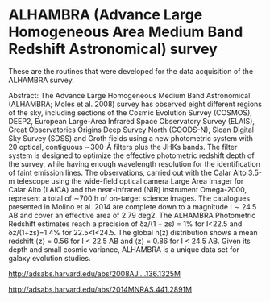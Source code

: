 # ALHAMBRA (Advance Large Homogeneous Area Medium Band Redshift Astronomical) survey
These are the routines that were developed for the data acquisition of the ALHAMBRA survey.

Abstract: The Advance Large Homogeneous Medium Band Astronomical (ALHAMBRA; Moles et al. 2008) survey has observed eight different regions of the sky, including sections of the Cosmic Evolution Survey (COSMOS), DEEP2, European Large-Area Infrared Space Observatory Survey (ELAIS), Great Observatories Origins Deep Survey North (GOODS-N), Sloan Digital Sky Survey (SDSS) and Groth fields using a new photometric system with 20 optical, contiguous ∼300-Å filters plus the JHKs bands. The filter system is designed to optimize the effective photometric redshift depth of the survey, while having enough wavelength resolution for the identification of faint emission lines. The observations, carried out with the Calar Alto 3.5-m telescope using the wide-field optical camera Large Area Imager for Calar Alto (LAICA) and the near-infrared (NIR) instrument Omega-2000, represent a total of ∼700 h of on-target science images. The catalogues presented in Molino et al. 2014 are complete down to a magnitude I ∼ 24.5 AB and cover an effective area of 2.79 deg2. The ALHAMBRA Photometric Redshift estimates reach a precision of δz/(1 + zs) = 1% for I<22.5 and δz/(1+zs)=1.4% for 22.5<I<24.5. The global n(z) distribution shows a mean redshift ⟨z⟩ = 0.56 for I < 22.5 AB and ⟨z⟩ = 0.86 for I < 24.5 AB. Given its depth and small cosmic variance, ALHAMBRA is a unique data set for galaxy evolution studies.

http://adsabs.harvard.edu/abs/2008AJ....136.1325M

http://adsabs.harvard.edu/abs/2014MNRAS.441.2891M
